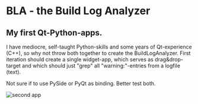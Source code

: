 # BLA - the Build Log Analyzer

## My first Qt-Python-apps.
I have mediocre, self-taught Python-skills and some years of Qt-experience (C++), so why not throw both together
to create the BuildLogAnalyzer.
First iteration should create a single widget-app, which serves as drag&drop-target and which should just "grep" all
"warning:"-entries from a logfile (text).

Not sure if to use PySide or PyQt as binding. Better test both.

![second app]("secondApp.png")
